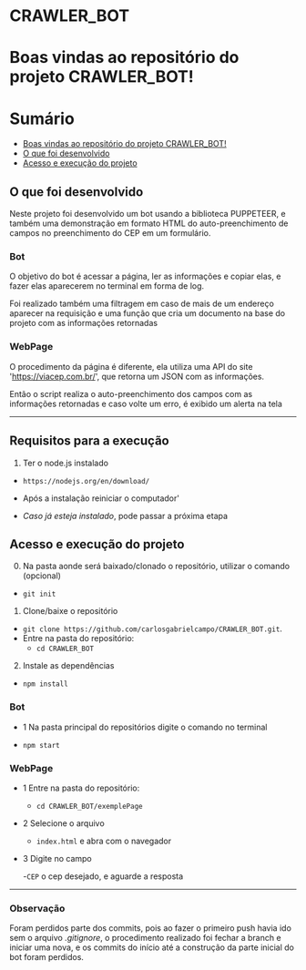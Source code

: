 # CRAWLER_BOT

# Boas vindas ao repositório do projeto CRAWLER_BOT!

# Sumário

- [Boas vindas ao repositório do projeto CRAWLER_BOT!](#boas-vindas-ao-repositório-do-projeto-CRAWLER_BOT)
- [O que foi desenvolvido](#o-que-foi-desenvolvido)
- [Acesso e execução do projeto](#Acesso-ao-projeto)

## O que foi desenvolvido

Neste projeto foi desenvolvido um bot usando a biblioteca PUPPETEER, e também uma demonstração em formato HTML 
do auto-preenchimento de campos no preenchimento do CEP em um formulário.

### Bot

O objetivo do bot é acessar a página, ler as informações e copiar elas, e fazer elas aparecerem no terminal em forma de log.

Foi realizado também uma filtragem em caso de mais de um endereço aparecer na requisição e uma função que cria um documento na base do projeto com as informações retornadas

### WebPage

O procedimento da página é diferente, ela utiliza uma API do site 'https://viacep.com.br/', que retorna um JSON com as informações.

Então o script realiza o auto-preenchimento dos campos com as informações retornadas e caso volte um erro, é exibido um alerta na tela  

---

## Requisitos para a execução

1. Ter o node.js instalado 

- `https://nodejs.org/en/download/` 

- Após a instalação reiniciar o computador'

- *Caso já esteja instalado*, pode passar a próxima etapa

## Acesso e execução do projeto

0. Na pasta aonde será baixado/clonado o repositório, utilizar o comando (opcional)

- `git init`

1. Clone/baixe o repositório 

- `git clone https://github.com/carlosgabrielcampo/CRAWLER_BOT.git`.
- Entre na pasta do repositório:
  - `cd CRAWLER_BOT`

2. Instale as dependências

- `npm install`

### Bot

- 1 Na pasta principal do repositórios digite o comando no terminal 

- `npm start`


### WebPage

- 1 Entre na pasta do repositório:
  - `cd CRAWLER_BOT/exemplePage`

- 2 Selecione o arquivo  

  - `index.html` e abra com o navegador

- 3 Digite no campo 
  
  -`CEP` o cep desejado, e aguarde a resposta

---

### Observação

Foram perdidos parte dos commits, pois ao fazer o primeiro push havia ido sem o arquivo *.gitignore*, o procedimento realizado foi fechar a branch e iniciar uma nova, e os commits do início até a construção da parte inicial do bot foram perdidos.   